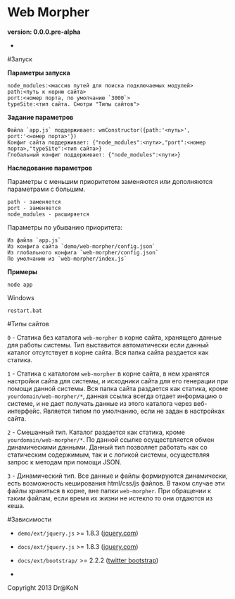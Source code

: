 Web Morpher
=
**version: 0.0.0.pre-alpha**

-

#Запуск

**Параметры запуска**

    node_modules:<массив путей для поиска подключаемых модулей>
    path:<путь к корню сайта>
    port:<номер порта, по умолчанию `3000`>
    typeSite:<тип сайта. Смотри "Типы сайтов">

**Задание параметров**

    Файла `app.js` поддерживает: wmConstructor({path:'<путь>', port:'<номер порта>'})
    Конфиг сайта поддерживает: {"node_modules":<пути>,"port":<номер порта>,"typeSite":<тип сайта>}
    Глобальный конфиг поддерживает: {"node_modules":<пути>}

**Наследование параметров**

Параметры с меньшим приоритетом заменяются или дополняются параметрами с большим.

    path - заменяется
    port - заменяется
    node_modules - расширяется

Параметры по убыванию приоритета:

    Из файла `app.js`
    Из конфига сайта `demo/web-morpher/config.json`
    Из глобального конфига `web-morpher/config.json`
    По умолчанию из `web-morpher/index.js`

**Примеры**

    node app

Windows

    restart.bat

#Типы сайтов

`0` - Статика без каталога `web-morpher` в корне сайта, хранящего данные для работы системы.
Тип выставится автоматически если данный каталог отсутствует в корне сайта.
Вся папка сайта раздается как статика.

`1` - Статика с каталогом `web-morpher` в корне сайта,
в нем хранятся настройки сайта для системы, и исходники сайта для его генерации при помощи данной системы.
Вся папка сайта раздается как статика, кроме `yourdomain/web-morpher/*`,
данная ссылка всегда отдает информацию о системе, и не дает получать данные из этого каталога через веб-интерфейс.
Является типом по умолчанию, если не задан в настройках сайта.

`2` - Смешанный тип. Каталог раздается как статика, кроме `yourdomain/web-morpher/*`.
По данной ссылке осуществляется обмен динамическими данными.
Данный тип позволяет работать как со статическим содержимым, так и с логикой системы,
осуществляя запрос к методам при помощи JSON.

`3` - Динамический тип. Все данные и файлы формируются динамически, есть возможность кеширования html/css/js файлов.
В таком случае эти файлы храниться в корне, вне папки `web-morpher`.
При обращении к таким файлам, если время их жизни не истекло то они отдаются из кеша.

#Зависимости

  - `demo/ext/jquery.js` >= 1.8.3 ([jquery.com](http://jquery.com/))
  - `docs/ext/jquery.js` >= 1.8.3 ([jquery.com](http://jquery.com/))
  - `docs/ext/bootstrap/` >= 2.2.2 ([twitter bootstrap](http://twitter.github.com/bootstrap/))

-

Copyright 2013 Dr@KoN
